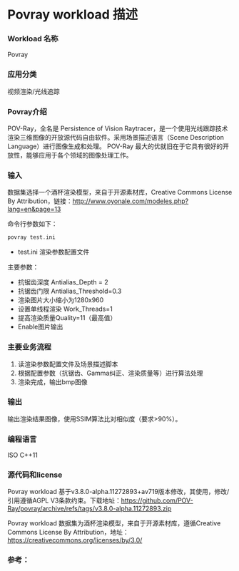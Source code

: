 # Povray workload 描述

### Workload 名称

Povray

### 应用分类 

视频渲染/光线追踪

### Povray介绍

POV-Ray，全名是 Persistence of Vision Raytracer，是一个使用光线跟踪技术渲染三维图像的开放源代码自由软件。采用场景描述语言（Scene
Description Language）进行图像生成和处理。 POV-Ray 最大的优就旧在于它具有很好的开放性，能够应用于各个领域的图像处理工作。  

### 输入

数据集选择一个酒杯渲染模型，来自于开源素材库，Creative Commons License By Attribution，链接：http://www.oyonale.com/modeles.php?lang=en&page=13   

命令行参数如下：

```c
povray test.ini
```

- test.ini 渲染参数配置文件

主要参数：
- 抗锯齿深度 Antialias_Depth = 2
- 抗锯齿门限 Antialias_Threshold=0.3
- 渲染图片大小缩小为1280x960
- 设置单线程渲染 Work_Threads=1
- 提高渲染质量Quality=11（最高值）
- Enable图片输出  

### 主要业务流程

1.  读渲染参数配置文件及场景描述脚本
2.  根据配置参数（抗锯齿、Gamma纠正、渲染质量等）进行算法处理
3.  渲染完成，输出bmp图像  

### 输出

输出渲染结果图像，使用SSIM算法比对相似度（要求>90%）。

### 编程语言

ISO C++11

### 源代码和license

Povray workload 基于v3.8.0-alpha.11272893+av719版本修改，其使用，修改/引用遵循AGPL V3条款约束。下载地址：https://github.com/POV-Ray/povray/archive/refs/tags/v3.8.0-alpha.11272893.zip

Povray workload 数据集为酒杯渲染模型，来自于开源素材库，遵循Creative Commons License By Attribution，地址：https://creativecommons.org/licenses/by/3.0/

### 参考：

[1]: http://povray.org/	"povray.org"